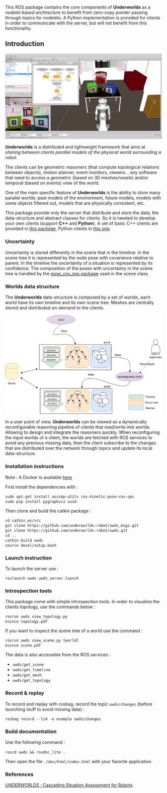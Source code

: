 This ROS package contains the core components of **Underworlds** as a *nodelet based architecture* to benefit from zero-copy pointer passing through topics for nodelets. A Python implementation is provided for clients in order to communicate with the server, but will not benefit from this functionality.

## Introduction

![screenshot](img/screenshot_rviz.png)

**Underworlds** is a distributed and lightweight framework that aims at *sharing between clients parallel models of the physical world surrounding a robot*.

The clients can be geometric reasoners (that compute topological relations between objects), motion planner, event monitors, viewers... any software that need to access a geometric (based on 3D meshes/voxels) and/or temporal (based on events) view of the world.

One of the main specific feature of **Underworlds** is the ability to store many parallel worlds: past models of the environment, future models, models with some objects filtered out, models that are physically consistent, etc.

This package provide only the server that distribute and store the data, the data-structure and abstract classes for clients. So it is needed to develop your own clients (support **C++** and **Python**). A set of basic C++ clients are provided in [this package](https://github.com/underworlds-robot/uwds_basic_clients), Python clients in [this one](https://github.com/underworlds-robot/uwds_physics_clients).

### Uncertainty

Uncertainty is stored differently in the scene that in the timeline. In the scene tree it is represented by the node pose with covariance relative to parent. In the timeline the uncertainty of a situation is represented by its confidence. The composition of the poses with uncertainty in the scene tree is handled by the [pose_cov_ops package](https://wiki.ros.org/pose_cov_ops) used in the scene class.

### Worlds data structure

The **Underworlds** data-structure is composed by a set of worlds, each world have its own timeline and its own scene tree. Meshes are centrally stored and distributed on-demand to the clients.

![data_structure](img/uwds_data_structure.png)

In a user point of view, **Underworlds** can be viewed as a dynamically reconfigurable reasoning pipeline of clients that read/write into worlds. Allowing to design and integrate the reasoners quickly. When reconfiguring the input worlds of a client, the worlds are fetched with ROS services to avoid any previous missing data, then the client subscribe to the changes that are distributed over the network through topics and update its local data-structure.

### Installation instructions

Note : A Docker is available [here](https://github.com/underworlds-robot/uwds_dockerfile)

First install the dependencies with :
```
sudo apt-get install assimp-utils ros-kinetic-pose-cov-ops
sudo pip install pygraphviz uuid
```
Then clone and build the catkin package :
```
cd catkin_ws/src
git clone https://github.com/underworlds-robot/uwds_msgs.git
git clone https://github.com/underworlds-robot/uwds.git
cd ..
catkin build uwds
source devel/setup.bash
```

### Launch instruction

To launch the server use :
```
roslaunch uwds uwds_server.launch
```

### Introspection tools

This package come with simple introspection tools.
In order to visualize the clients topology, use the commands below :
```
rosrun uwds view_topology.py
evince topology.pdf
```

If you want to inspect the scene tree of a world use the command :
```
rosrun uwds view_scene.py [world]
evince scene.pdf
```

The data is also accessible from the ROS services :
* `uwds/get_scene`
* `uwds/get_timeline`
* `uwds/get_mesh`
* `uwds/get_topology`

### Record & replay

To record and replay with rosbag, record the topic `uwds/changes` (before launching stuff to avoid missing data) :

```
rosbag record --lz4 -o example uwds/changes
```

### Build documentation
Use the following command :

`roscd uwds && rosdoc_lite . `

Then open the file `./doc/html/index.html` with your favorite application.

### References

[UNDERWORLDS : Cascading Situation Assessment for Robots](https://academia.skadge.org/publis/lemaignan2018underworlds.pdf)
